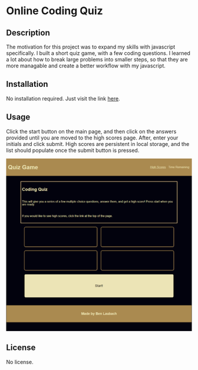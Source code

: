 # Online Coding Quiz

## Description

The motivation for this project was to expand my skills with javascript specifically. I built a short quiz game, with a few coding questions. I learned a lot about how to break large problems into smaller steps, so that they are more managable and create a better workflow with my javascript.

## Installation

No installation required. Just visit the link [here](https://blaubachs.github.io/online-quizz/).

## Usage

Click the start button on the main page, and then click on the answers provided until you are moved to the high scores page. After, enter your initials and click submit. High scores are persistent in local storage, and the list should populate once the submit button is pressed.

![screenshot](./assets/images/Quiz-Game.png)

## License

No license.

